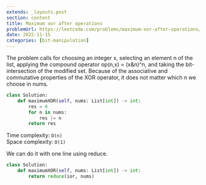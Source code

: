 ```yaml
---
extends: _layouts.post
section: content
title: Maximum xor after operations
problemUrl: https://leetcode.com/problems/maximum-xor-after-operations/
date: 2022-11-15
categories: [bit-manipulation]
---
```


The problem calls for choosing an integer x, selecting an element n of the list, applying the compound operator op(n,x) = (x&n)^n, and taking the bit-intersection of the modified set. Because of the associative and commutative properties of the XOR operator, it does not matter which n we choose in nums.

```python
class Solution:
    def maximumXOR(self, nums: List[int]) -> int:
        res = 0
        for n in nums:
            res |= n      
        return res
```

Time complexity: `O(n)` <br/>
Space complexity: `O(1)`

We can do it with one line using reduce.

```python
class Solution:
    def maximumXOR(self, nums: List[int]) -> int:
        return reduce(ior, nums)
```
